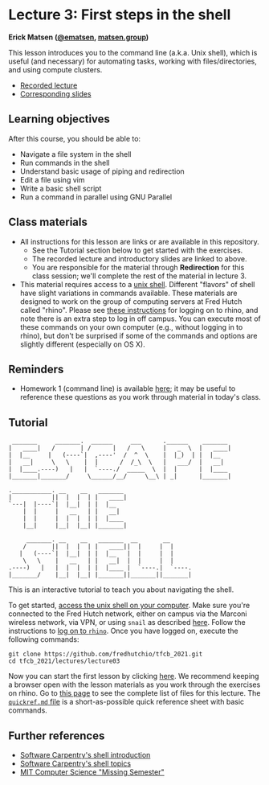 # Lecture 3: First steps in the shell

**Erick Matsen ([@ematsen](https://twitter.com/ematsen), [matsen.group](http://matsen.group))**

This lesson introduces you to the command line (a.k.a. Unix shell), which is useful (and necessary) for automating tasks, working with files/directories, and using compute clusters.

* [Recorded lecture](https://www.youtube.com/watch?v=dzkacZ2BTjw)
* [Corresponding slides](https://fredhutchio.github.io/tfcb_2021/lectures/lecture03/slides/slides.html)


## Learning objectives

After this course, you should be able to:

- Navigate a file system in the shell
- Run commands in the shell
- Understand basic usage of piping and redirection
- Edit a file using vim
- Write a basic shell script
- Run a command in parallel using GNU Parallel

## Class materials

- All instructions for this lesson are links or are available in this repository.
  - See the Tutorial section below to get started with the exercises.
  - The recorded lecture and introductory slides are linked to above.
  - You are responsible for the material through **Redirection** for this class session; we'll complete the rest of the material in lecture 3.
- This material requires access to a [unix shell](https://fredhutchio.github.io/tfcb_2021/software/#unix-command-line-shell). Different "flavors" of shell have slight variations in commands available. These materials are designed to work on the group of computing servers at Fred Hutch called "rhino". Please see [these instructions](https://fredhutchio.github.io/tfcb_2021/software/unix_rhino) for logging on to rhino, and note there is an extra step to log in off campus. You can execute most of these commands on your own computer (e.g., without logging in to rhino), but don't be surprised if some of the commands and options are slightly different (especially on OS X).

## Reminders

- Homework 1 (command line) is available [here](https://fredhutchio.github.io/tfcb_2021/homeworks/homework01); it may be useful to reference these questions as you work through material in today's class.

## Tutorial

     _______     _______.  ______     ___      .______    _______
    |   ____|   /       | /      |   /   \     |   _  \  |   ____|
    |  |__     |   (----`|  ,----'  /  ^  \    |  |_)  | |  |__
    |   __|     \   \    |  |      /  /_\  \   |   ___/  |   __|
    |  |____.----)   |   |  `----./  _____  \  |  |      |  |____
    |_______|_______/     \______/__/     \__\ | _|      |_______|

    .___________. __    __   _______
    |           ||  |  |  | |   ____|
    `---|  |----`|  |__|  | |  |__
        |  |     |   __   | |   __|
        |  |     |  |  |  | |  |____
        |__|     |__|  |__| |_______|

         _______. __    __   _______  __       __
        /       ||  |  |  | |   ____||  |     |  |
       |   (----`|  |__|  | |  |__   |  |     |  |
        \   \    |   __   | |   __|  |  |     |  |
    .----)   |   |  |  |  | |  |____ |  `----.|  `----.
    |_______/    |__|  |__| |_______||_______||_______|


This is an interactive tutorial to teach you about navigating the shell.

To get started, 
[access the unix shell on your computer](https://fredhutchio.github.io/tfcb_2021/software#unix-command-line-shell).
Make sure you're connected to the Fred Hutch network, 
either on campus via the Marconi wireless network,
via VPN, 
or using `snail` as described [here](https://fredhutchio.github.io/tfcb_2021/software/unix_rhino#off-campus-log-in).
Follow the instructions to [log on to `rhino`](https://fredhutchio.github.io/tfcb_2021/software/unix_rhino#logging-on-to-rhino).
Once you have logged on,
execute the following commands:

    git clone https://github.com/fredhutchio/tfcb_2021.git
    cd tfcb_2021/lectures/lecture03

Now you can start the first lesson by clicking [here](01-first-steps.md). 
We recommend keeping a browser open with the lesson materials as you work through the exercises on rhino.
Go to [this page](https://github.com/fredhutchio/tfcb_2021/tree/master/lectures/lecture03) to see the complete list of files for this lecture.
The [`quickref.md` file](https://fredhutchio.github.io/tfcb_2021/lectures/lecture03/quickref) is a short-as-possible quick reference sheet with basic commands.

## Further references

* [Software Carpentry's shell introduction](https://swcarpentry.github.io/shell-novice/)
* [Software Carpentry's shell topics](https://carpentries-incubator.github.io/shell-extras/)
* [MIT Computer Science "Missing Semester"](https://missing.csail.mit.edu/)
